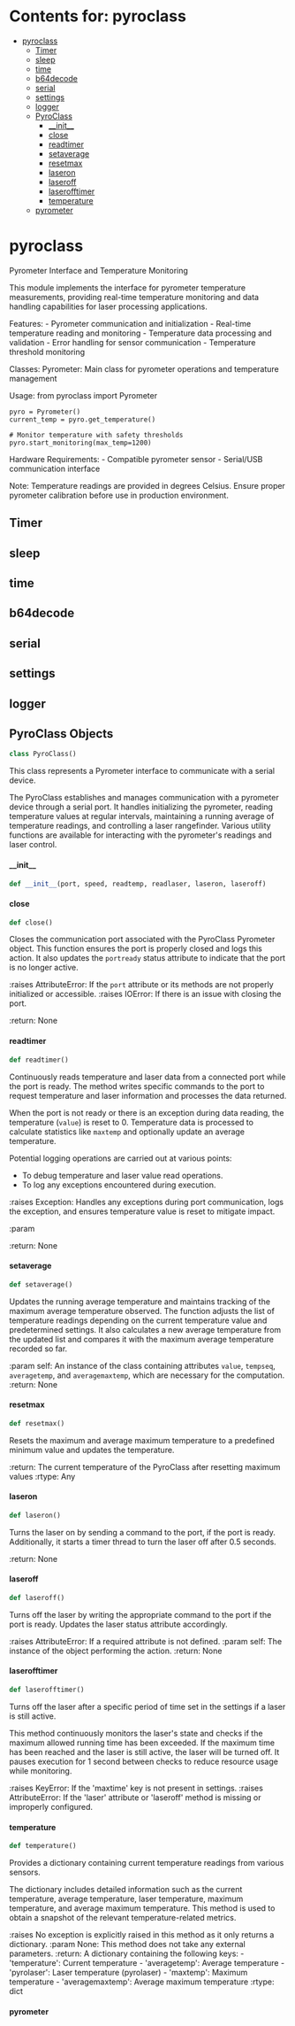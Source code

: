 # Contents for: pyroclass

* [pyroclass](#pyroclass)
  * [Timer](#pyroclass.Timer)
  * [sleep](#pyroclass.sleep)
  * [time](#pyroclass.time)
  * [b64decode](#pyroclass.b64decode)
  * [serial](#pyroclass.serial)
  * [settings](#pyroclass.settings)
  * [logger](#pyroclass.logger)
  * [PyroClass](#pyroclass.PyroClass)
    * [\_\_init\_\_](#pyroclass.PyroClass.__init__)
    * [close](#pyroclass.PyroClass.close)
    * [readtimer](#pyroclass.PyroClass.readtimer)
    * [setaverage](#pyroclass.PyroClass.setaverage)
    * [resetmax](#pyroclass.PyroClass.resetmax)
    * [laseron](#pyroclass.PyroClass.laseron)
    * [laseroff](#pyroclass.PyroClass.laseroff)
    * [laserofftimer](#pyroclass.PyroClass.laserofftimer)
    * [temperature](#pyroclass.PyroClass.temperature)
  * [pyrometer](#pyroclass.pyrometer)

<a id="pyroclass"></a>

# pyroclass

Pyrometer Interface and Temperature Monitoring

This module implements the interface for pyrometer temperature measurements,
providing real-time temperature monitoring and data handling capabilities for
laser processing applications.

Features:
    - Pyrometer communication and initialization
    - Real-time temperature reading and monitoring
    - Temperature data processing and validation
    - Error handling for sensor communication
    - Temperature threshold monitoring

Classes:
    Pyrometer: Main class for pyrometer operations and temperature management

Usage:
    from pyroclass import Pyrometer

    pyro = Pyrometer()
    current_temp = pyro.get_temperature()

    # Monitor temperature with safety thresholds
    pyro.start_monitoring(max_temp=1200)

Hardware Requirements:
    - Compatible pyrometer sensor
    - Serial/USB communication interface

Note:
    Temperature readings are provided in degrees Celsius.
    Ensure proper pyrometer calibration before use in production environment.

<a id="pyroclass.Timer"></a>

## Timer

<a id="pyroclass.sleep"></a>

## sleep

<a id="pyroclass.time"></a>

## time

<a id="pyroclass.b64decode"></a>

## b64decode

<a id="pyroclass.serial"></a>

## serial

<a id="pyroclass.settings"></a>

## settings

<a id="pyroclass.logger"></a>

## logger

<a id="pyroclass.PyroClass"></a>

## PyroClass Objects

```python
class PyroClass()
```

This class represents a Pyrometer interface to communicate with a serial device.

The PyroClass establishes and manages communication with a pyrometer device
through a serial port. It handles initializing the pyrometer, reading temperature
values at regular intervals, maintaining a running average of temperature readings,
and controlling a laser rangefinder. Various utility functions are available for
interacting with the pyrometer's readings and laser control.

<a id="pyroclass.PyroClass.__init__"></a>

#### \_\_init\_\_

```python
def __init__(port, speed, readtemp, readlaser, laseron, laseroff)
```

<a id="pyroclass.PyroClass.close"></a>

#### close

```python
def close()
```

Closes the communication port associated with the PyroClass Pyrometer
object. This function ensures the port is properly closed and logs this
action. It also updates the `portready` status attribute to indicate
that the port is no longer active.

:raises AttributeError: If the `port` attribute or its methods are not
    properly initialized or accessible.
:raises IOError: If there is an issue with closing the port.

:return: None

<a id="pyroclass.PyroClass.readtimer"></a>

#### readtimer

```python
def readtimer()
```

Continuously reads temperature and laser data from a connected port while the
port is ready. The method writes specific commands to the port to request
temperature and laser information and processes the data returned.

When the port is not ready or there is an exception during data reading, the
temperature (`value`) is reset to 0. Temperature data is processed to calculate
statistics like `maxtemp` and optionally update an average temperature.

Potential logging operations are carried out at various points:
- To debug temperature and laser value read operations.
- To log any exceptions encountered during execution.

:raises Exception: Handles any exceptions during port communication, logs the
    exception, and ensures temperature value is reset to mitigate impact.

:param

:return: None

<a id="pyroclass.PyroClass.setaverage"></a>

#### setaverage

```python
def setaverage()
```

Updates the running average temperature and maintains tracking of the maximum average
temperature observed. The function adjusts the list of temperature readings depending
on the current temperature value and predetermined settings. It also calculates a new
average temperature from the updated list and compares it with the maximum average
temperature recorded so far.

:param self: An instance of the class containing attributes `value`, `tempseq`,
    `averagetemp`, and `averagemaxtemp`, which are necessary for the computation.
:return: None

<a id="pyroclass.PyroClass.resetmax"></a>

#### resetmax

```python
def resetmax()
```

Resets the maximum and average maximum temperature to a predefined minimum value and updates
the temperature.

:return: The current temperature of the PyroClass after resetting maximum values
:rtype: Any

<a id="pyroclass.PyroClass.laseron"></a>

#### laseron

```python
def laseron()
```

Turns the laser on by sending a command to the port, if the port is ready.
Additionally, it starts a timer thread to turn the laser off after 0.5 seconds.

:return: None

<a id="pyroclass.PyroClass.laseroff"></a>

#### laseroff

```python
def laseroff()
```

Turns off the laser by writing the appropriate command to the port if the port
is ready. Updates the laser status attribute accordingly.

:raises AttributeError: If a required attribute is not defined.
:param self: The instance of the object performing the action.
:return: None

<a id="pyroclass.PyroClass.laserofftimer"></a>

#### laserofftimer

```python
def laserofftimer()
```

Turns off the laser after a specific period of time set in the
settings if a laser is still active.

This method continuously monitors the laser's state and checks
if the maximum allowed running time has been exceeded. If the
maximum time has been reached and the laser is still active, the
laser will be turned off. It pauses execution for 1 second between
checks to reduce resource usage while monitoring.

:raises KeyError: If the 'maxtime' key is not present in settings.
:raises AttributeError: If the 'laser' attribute or 'laseroff' method
    is missing or improperly configured.

<a id="pyroclass.PyroClass.temperature"></a>

#### temperature

```python
def temperature()
```

Provides a dictionary containing current temperature readings from various sensors.

The dictionary includes detailed information such as the current temperature,
average temperature, laser temperature, maximum temperature,
and average maximum temperature. This method is used to obtain
a snapshot of the relevant temperature-related metrics.

:raises No exception is explicitly raised in this method as it only returns a dictionary.
:param None: This method does not take any external parameters.
:return: A dictionary containing the following keys:
         - 'temperature': Current temperature
         - 'averagetemp': Average temperature
         - 'pyrolaser': Laser temperature (pyrolaser)
         - 'maxtemp': Maximum temperature
         - 'averagemaxtemp': Average maximum temperature
:rtype: dict

<a id="pyroclass.pyrometer"></a>

#### pyrometer

